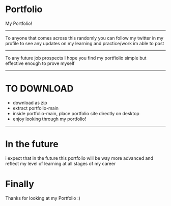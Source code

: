 # Portfolio
My Portfolio!

<hr>

To anyone that comes across this randomly you can follow my twitter in my profile to see any updates on my learning and practice/work im able to post

<hr>

To any future job prospects I hope you find my portfiolio simple but effective enough to prove myself

<hr>

# TO DOWNLOAD
- download as zip
- extract portfolio-main
- inside portfolio-main, place portfolio site directly on desktop
- enjoy looking through my portfolio!

<hr>

# In the future
i expect that in the future this portfolio will be way more advanced and reflect my level of learning at all stages of my career

# Finally 
Thanks for looking at my Portfolio :)
